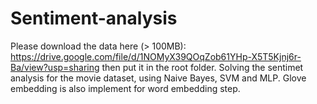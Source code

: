 # Sentiment-analysis
Please download the data here (> 100MB): https://drive.google.com/file/d/1NOMyX39QOqZob61YHp-X5T5Kjnj6r-Ba/view?usp=sharing then put it in the root folder.
Solving the sentimet analysis for the movie dataset, using Naive Bayes, SVM and MLP. Glove embedding is also implement for word embedding step.
